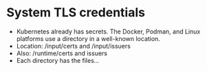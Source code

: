 # System TLS credentials

- Kubernetes already has secrets.  The Docker, Podman, and Linux
  platforms use a directory in a well-known location.
- Location: <namespace>/input/certs and <namespace>/input/issuers
- Also: <namespace>/runtime/certs and issuers
- Each directory has the files...
